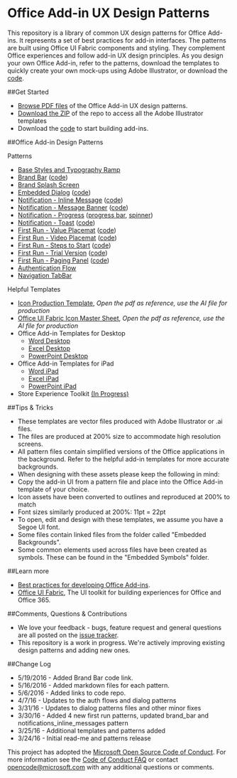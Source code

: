 # Office Add-in UX Design Patterns
This repository is a library of common UX design patterns for Office Add-ins. It represents a set of best practices for add-in interfaces. The patterns are built using Office UI Fabric components and styling. They complement Office experiences and follow add-in UX design principles. As you design your own Office Add-in, refer to the patterns, download the templates to quickly create your own mock-ups using Adobe Illustrator, or download the [code](https://github.com/OfficeDev/Office-Add-in-UX-Design-Patterns-Code "code").

##Get Started
- [Browse PDF files](https://github.com/OfficeDev/Office-Add-in-Design-Patterns/tree/master/Patterns) of the Office Add-in UX design patterns.
- [Download the ZIP](https://github.com/OfficeDev/Office-Add-in-Design-Patterns/archive/master.zip) of the repo to access all the Adobe Illustrator templates
- Download the [code](https://github.com/OfficeDev/Office-Add-in-UX-Design-Patterns-Code "code") to start building add-ins.

##Office Add-in Design Patterns

Patterns

- [Base Styles and Typography Ramp](https://github.com/OfficeDev/Office-Add-in-Design-Patterns/blob/master/Patterns/PDF/Base_styles_typeramp.pdf)
- [Brand Bar](https://github.com/OfficeDev/Office-Add-in-UX-Design-Patterns/blob/master/Patterns/Brand_Bar.md) ([code](https://github.com/OfficeDev/Office-Add-in-UX-Design-Patterns-Code/tree/master/templates/generic/brand-bar "code"))
- [Brand Splash Screen](https://github.com/OfficeDev/Office-Add-in-UX-Design-Patterns/blob/master/Patterns/Brand_Splashscreen.md)
- [Embedded Dialog](https://github.com/OfficeDev/Office-Add-in-UX-Design-Patterns/blob/master/Patterns/Embedded_Dialog.md) ([code](https://github.com/OfficeDev/Office-Add-in-UX-Design-Patterns-Code/tree/master/templates/notifications/embedded-dialog "code"))
- [Notification - Inline Message](https://github.com/OfficeDev/Office-Add-in-UX-Design-Patterns/blob/master/Patterns/Notification_Inline_Message.md) ([code](https://github.com/OfficeDev/Office-Add-in-UX-Design-Patterns-Code/tree/master/templates/notifications/inline-message "code"))
- [Notification - Message Banner](https://github.com/OfficeDev/Office-Add-in-UX-Design-Patterns/blob/master/Patterns/Notification_MessageBanner.md) ([code](https://github.com/OfficeDev/Office-Add-in-UX-Design-Patterns-Code/tree/master/templates/notifications/message-banner "code"))
- [Notification - Progress](https://github.com/OfficeDev/Office-Add-in-UX-Design-Patterns/blob/master/Patterns/Notification_Progress.md) ([progress bar](https://github.com/OfficeDev/Office-Add-in-UX-Design-Patterns-Code/tree/master/templates/notifications/progress-bar "progress bar"), [spinner](https://github.com/OfficeDev/Office-Add-in-UX-Design-Patterns-Code/tree/master/templates/notifications/spinner "spinner"))
- [Notification - Toast](https://github.com/OfficeDev/Office-Add-in-UX-Design-Patterns/blob/master/Patterns/Notification_Toast.md) ([code](https://github.com/OfficeDev/Office-Add-in-UX-Design-Patterns-Code/tree/master/templates/notifications/toast "code"))
- [First Run - Value Placemat](https://github.com/OfficeDev/Office-Add-in-UX-Design-Patterns/blob/master/Patterns/FirstRun_ValuePlacemat.md) ([code](https://github.com/OfficeDev/Office-Add-in-UX-Design-Patterns-Code/tree/master/templates/first-run/value-placemat "code"))
- [First Run - Video Placemat](https://github.com/OfficeDev/Office-Add-in-UX-Design-Patterns/blob/master/Patterns/FirstRun_ValuePlacemat.md) ([code](https://github.com/OfficeDev/Office-Add-in-UX-Design-Patterns-Code/tree/master/templates/first-run/video-placemat "code"))
- [First Run - Steps to Start](https://github.com/OfficeDev/Office-Add-in-UX-Design-Patterns/blob/master/Patterns/FirstRun_StepsToStart.md) ([code](https://github.com/OfficeDev/Office-Add-in-UX-Design-Patterns-Code/tree/master/templates/first-run/instruction-step "code"))
- [First Run - Trial Version](https://github.com/OfficeDev/Office-Add-in-UX-Design-Patterns/blob/master/Patterns/FirstRun_TrialVersion.md) ([code](https://github.com/OfficeDev/Office-Add-in-UX-Design-Patterns-Code/tree/master/templates/first-run/trail-placemat "code"))
- [First Run - Paging Panel](https://github.com/OfficeDev/Office-Add-in-UX-Design-Patterns/blob/master/Patterns/FirstRun_PagingPanel.md) ([code](https://github.com/OfficeDev/Office-Add-in-UX-Design-Patterns-Code/tree/master/templates/first-run/walkthrough "code"))
- [Authentication Flow](https://github.com/OfficeDev/Office-Add-in-UX-Design-Patterns/blob/master/Patterns/Authentication_Flow.md)
- [Navigation TabBar](https://github.com/OfficeDev/Office-Add-in-UX-Design-Patterns/blob/master/Patterns/Navigation_TabBar.md)


Helpful Templates

* [Icon Production Template](https://github.com/OfficeDev/Office-Add-in-Design-Patterns/blob/master/Helpful%20Templates/Icon_production.pdf), *Open the pdf as reference, use the AI file for production*
* [Office UI Fabric Icon Master Sheet](https://github.com/OfficeDev/Office-Add-in-Design-Patterns/blob/master/Helpful%20Templates/OfficeUIFabric_icon_mastersheet.pdf), *Open the pdf as reference, use the AI file for production*
* Office Add-in Templates for Desktop
  * [Word Desktop](https://github.com/OfficeDev/Office-Add-in-Design-Patterns/blob/master/Helpful%20Templates/AddIn_Template_Word_Desktop_reference.pdf)
  * [Excel Desktop](https://github.com/OfficeDev/Office-Add-in-Design-Patterns/blob/master/Helpful%20Templates/AddIn_Template_Excel_Desktop_reference.pdf)
  * [PowerPoint Desktop](https://github.com/OfficeDev/Office-Add-in-Design-Patterns/blob/master/Helpful%20Templates/AddIn_Template_PowerPoint_Desktop_reference.pdf)
* Office Add-in Templates for iPad
  * [Word iPad](https://github.com/OfficeDev/Office-Add-in-Design-Patterns/blob/master/Helpful%20Templates/AddIn_Template_Word_iPad_reference.pdf)
  * [Excel iPad](https://github.com/OfficeDev/Office-Add-in-Design-Patterns/blob/master/Helpful%20Templates/AddIn_Template_Excel_iPad_reference.pdf)
  * [PowerPoint iPad](https://github.com/OfficeDev/Office-Add-in-Design-Patterns/blob/master/Helpful%20Templates/AddIn_Template_PowerPoint_iPad_reference.pdf)
* Store Experience Toolkit [(In Progress)](https://github.com/OfficeDev/Office-Add-in-UX-Design-Patterns/blob/master/Helpful%20Templates/AddIn_Templates_StoreExperience.md)

##Tips & Tricks
* These templates are vector files produced with Adobe Illustrator or .ai files.
* The files are produced at 200% size to accommodate high resolution screens.
* All pattern files contain simplified versions of the Office applications in the background. Refer to the helpful add-in templates for more accurate backgrounds.
* When designing with these assets please keep the following in mind:
 * Copy the add-in UI from a pattern file and place into the Office Add-in template of your choice.
 * Icon assets have been converted to outlines and reproduced at 200% to match
 * Font sizes similarly produced at 200%: 11pt = 22pt
 * To open, edit and design with these templates, we assume you have a  Segoe UI font.
 * Some files contain linked files from the folder called "Embedded Backgrounds".
 * Some common elements used across files have been created as symbols. These can be found in the "Embedded Symbols" folder.

##Learn more
* [Best practices for developing Office Add-ins](https://msdn.microsoft.com/EN-US/library/office/mt590883.aspx).
* [Office UI Fabric](http://dev.office.com/fabric/), The UI toolkit for building experiences for Office and Office 365.

##Comments, Questions & Contributions
* We love your feedback - bugs, feature request and general questions are all posted on the [issue tracker](https://github.com/OfficeDev/Office-Add-in-Design-Patterns/issues).
* This repository is a work in progress. We're actively improving existing design patterns and adding new ones.

##Change Log
* 5/19/2016 - Added Brand Bar code link.
* 5/16/2016 - Added markdown files for each pattern.
* 5/6/2016 - Added links to code repo.
* 4/7/16 - Updates to the auth flows and dialog patterns
* 3/31/16 - Updates to dialog patterns files and other minor fixes
* 3/30/16 - Added 4 new first run patterns, updated brand_bar and notifications_inline_messages pattern
* 3/25/16 - Additional templates and patterns added
* 3/24/16 - Initial read-me and patterns release

This project has adopted the [Microsoft Open Source Code of Conduct](https://opensource.microsoft.com/codeofconduct/). For more information see the [Code of Conduct FAQ](https://opensource.microsoft.com/codeofconduct/faq/) or contact [opencode@microsoft.com](mailto:opencode@microsoft.com) with any additional questions or comments.
